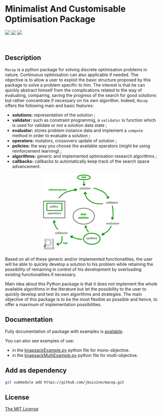 # Minimalist And Customisable Optimisation Package

![](https://img.shields.io/github/workflow/status/jbuisine/macop/build?style=flat-square) ![](https://img.shields.io/pypi/v/macop?style=flat-square) ![](https://img.shields.io/pypi/dm/macop?style=flat-square)

<p align="center">
    <img src="https://github.com/jbuisine/macop/blob/master/logo_macop.png" alt="" width="50%">
</p>


## Description

`Macop` is a python package for solving discrete optimisation problems in nature. Continuous optimisation can also applicable if needed. The objective is to allow a user to exploit the basic structure proposed by this package to solve a problem specific to him. The interest is that he can quickly abstract himself from the complications related to the way of evaluating, comparing, saving the progress of the search for good solutions but rather concentrate if necessary on his own algorithm. Indeed, `Macop` offers the following main and basic features: 

- **solutions:** representation of the solution ;
- **validator:** such as constraint programmig, a `validator` is function which is used for validate or not a solution data state ;
- **evaluator:** stores problem instance data and implement a `compute` method in order to evaluate a solution ;
- **operators:** mutators, crossovers update of solution ;
- **policies:** the way you choose the available operators (might be using reinforcement learning) ;
- **algorithms:** generic and implemented optimisation research algorithms ;
- **callbacks:** callbacks to automatically keep track of the search space advancement.

<p align="center">
    <img src="https://github.com/jbuisine/macop/blob/master/docs/source/_static/documentation/macop_behaviour.png" alt="" width="50%">
</p>

Based on all of these generic and/or implemented functionalities, the user will be able to quickly develop a solution to his problem while retaining the possibility of remaining in control of his development by overloading existing functionalities if necessary.

Main idea about this Python package is that it does not implement the whole available algorithms in the literature but let the possibility to the user to quickly develop and test its own algorithms and strategies. The main objective of this package is to be the most flexible as possible and hence, to offer a maximum of implementation possibilities.

## Documentation

Fully documentation of package with examples is [available](https://jbuisine.github.io/macop). 

You can also see examples of use:
-  in the [knapsackExample.py](https://github.com/jbuisine/macop/blob/master/examples/knapsackExample.py) python file for mono-objective.
-  in the [knapsackMultiExample.py](https://github.com/jbuisine/macop/blob/master/examples/knapsackMultiExample.py) python file for multi-objective.

## Add as dependency

```bash
git submodule add https://github.com/jbuisine/macop.git
```

## License

[The MIT License](LICENSE)